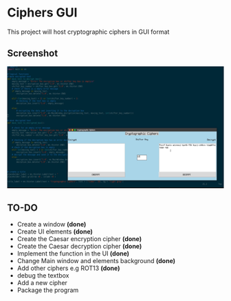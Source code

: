 # Ciphers GUI
This project will host cryptographic ciphers in GUI format

## Screenshot

![screenshot](screenshot.png)

## TO-DO
- Create a window **(done)**
- Create UI elements **(done)**
- Create the Caesar encryption cipher **(done)**
- Create the Caesar decryption cipher **(done)**
- Implement the function in the UI **(done)**
- Change Main window and elements background **(done)**
- Add other ciphers e.g ROT13 **(done)**
- debug the textbox
- Add a new cipher
- Package the program
  